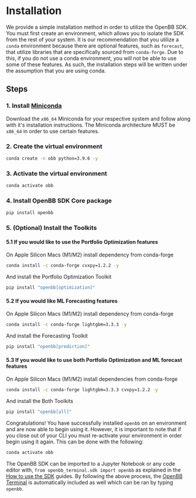 # Installation

We provide a simple installation method in order to utilize the OpenBB SDK. You must first create an environment, which allows you to isolate the SDK from the rest of your system. It is our recommendation that you utilize a `conda` environment because there are optional features, such as `forecast`, that utilize libraries that are specifically sourced from `conda-forge`. Due to this, if you do not use a conda environment, you will not be able to use some of these features. As such, the installation steps will be written under the assumption that you are using conda.

## Steps

### 1. **Install [Miniconda](https://docs.conda.io/en/latest/miniconda.html)**

   Download the `x86_64` Miniconda for your respective system and follow along
   with it's installation instructions. The Miniconda architecture MUST be
   `x86_64` in order to use certain features.

### 2. **Create the virtual environment**

```bash
conda create -n obb python=3.9.6 -y
```

### 3. **Activate the virtual environment**

```bash
conda activate obb
```

### 4. **Install OpenBB SDK Core package**

```bash
pip install openbb
```

### 5. **(Optional) Install the Toolkits**

#### 5.1 **If you would like to use the Portfolio Optimization features**

On Apple Silicon Macs (M1/M2) install dependency from conda-forge

```bash
conda install -c conda-forge cvxpy=1.2.2 -y
```

And install the Portfolio Optimization Toolkit

```bash
pip install "openbb[optimization]"
```

#### 5.2 **If you would like ML Forecasting features**

On Apple Silicon Macs (M1/M2) install dependency from conda-forge

```bash
conda install -c conda-forge lightgbm=3.3.3 -y
```

And install the Forecasting Toolkit

```bash
pip install "openbb[prediction]"
```

#### 5.3 **If you would like to use both Portfolio Optimization and ML forecast features**

On Apple Silicon Macs (M1/M2) install dependencies from conda-forge

```bash
conda install -c conda-forge lightgbm=3.3.3 cvxpy=1.2.2 -y
```

And install the Both Toolkits

```bash
pip install "openbb[all]"
```

Congratulations! You have successfully installed `openbb` on an environment and are now able to begin using it. However, it is important to note that if you close out of your CLI you must re-activate your environment in order begin using it again. This can be done with the following:

```bash
conda activate obb
```

The OpenBB SDK can be imported to a Jupyter Notebook or any code editor with, `from openbb_terminal.sdk import openbb` as explained in the [How to use the SDK](https://docs.openbb.co/sdk/guides/basics) guides. By following the above process, the [OpenBB Terminal](https://docs.openbb.co/terminal) is automatically included as well which can be ran by typing `openbb`.

